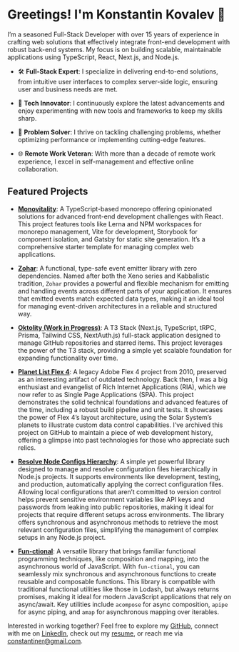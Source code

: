# Greetings! I'm Konstantin Kovalev 👋

I’m a seasoned Full-Stack Developer with over 15 years of experience in crafting web solutions that effectively integrate front-end development with robust back-end systems. My focus is on building scalable, maintainable applications using TypeScript, React, Next.js, and Node.js.

- 🛠️ **Full-Stack Expert**: I specialize in delivering end-to-end solutions, from intuitive user interfaces to complex server-side logic, ensuring user and business needs are met.

- 🚀 **Tech Innovator**: I continuously explore the latest advancements and enjoy experimenting with new tools and frameworks to keep my skills sharp.

- 🧩 **Problem Solver**: I thrive on tackling challenging problems, whether optimizing performance or implementing cutting-edge features.

- 🌐 **Remote Work Veteran**: With more than a decade of remote work experience, I excel in self-management and effective online collaboration.

## Featured Projects

- **[Monovitality](https://github.com/Constantiner/monovitality)**: A TypeScript-based monorepo offering opinionated solutions for advanced front-end development challenges with React. This project features tools like Lerna and NPM workspaces for monorepo management, Vite for development, Storybook for component isolation, and Gatsby for static site generation. It’s a comprehensive starter template for managing complex web applications.

- **[Zohar](https://github.com/Constantiner/zohar)**: A functional, type-safe event emitter library with zero dependencies. Named after both the Xeno series and Kabbalistic tradition, `Zohar` provides a powerful and flexible mechanism for emitting and handling events across different parts of your application. It ensures that emitted events match expected data types, making it an ideal tool for managing event-driven architectures in a reliable and structured way.

- **[Oktolity (Work in Progress)](https://github.com/Constantiner/oktolity)**: A T3 Stack (Next.js, TypeScript, tRPC, Prisma, Tailwind CSS, NextAuth.js) full-stack application designed to manage GitHub repositories and starred items. This project leverages the power of the T3 stack, providing a simple yet scalable foundation for expanding functionality over time.

- **[Planet List Flex 4](https://github.com/Constantiner/planet-list-flex-4)**: A legacy Adobe Flex 4 project from 2010, preserved as an interesting artifact of outdated technology. Back then, I was a big enthusiast and evangelist of Rich Internet Applications (RIA), which we now refer to as Single Page Applications (SPA). This project demonstrates the solid technical foundations and advanced features of the time, including a robust build pipeline and unit tests. It showcases the power of Flex 4’s layout architecture, using the Solar System’s planets to illustrate custom data control capabilities. I’ve archived this project on GitHub to maintain a piece of web development history, offering a glimpse into past technologies for those who appreciate such relics.

- **[Resolve Node Configs Hierarchy](https://github.com/Constantiner/resolve-node-configs-hierarchy)**: A simple yet powerful library designed to manage and resolve configuration files hierarchically in Node.js projects. It supports environments like development, testing, and production, automatically applying the correct configuration files. Allowing local configurations that aren’t committed to version control helps prevent sensitive environment variables like API keys and passwords from leaking into public repositories, making it ideal for projects that require different setups across environments. The library offers synchronous and asynchronous methods to retrieve the most relevant configuration files, simplifying the management of complex setups in any Node.js project.

- **[Fun-ctional](https://github.com/Constantiner/fun-ctional)**: A versatile library that brings familiar functional programming techniques, like composition and mapping, into the asynchronous world of JavaScript. With `fun-ctional`, you can seamlessly mix synchronous and asynchronous functions to create reusable and composable functions. This library is compatible with traditional functional utilities like those in Lodash, but always returns promises, making it ideal for modern JavaScript applications that rely on async/await. Key utilities include `acompose` for async composition, `apipe` for async piping, and `amap` for asynchronous mapping over iterables.

Interested in working together? Feel free to explore my [GitHub](https://github.com/Constantiner?tab=repositories), connect with me on [LinkedIn](https://www.linkedin.com/in/constantiner/), check out my [resume](Konstantin%20Kovalev%20Full-stack%20Developer.pdf), or reach me via <constantiner@gmail.com>.
